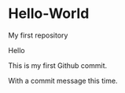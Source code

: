 # Hello-World
My first repository

Hello

This is my first Github commit.

With a commit message this time.
